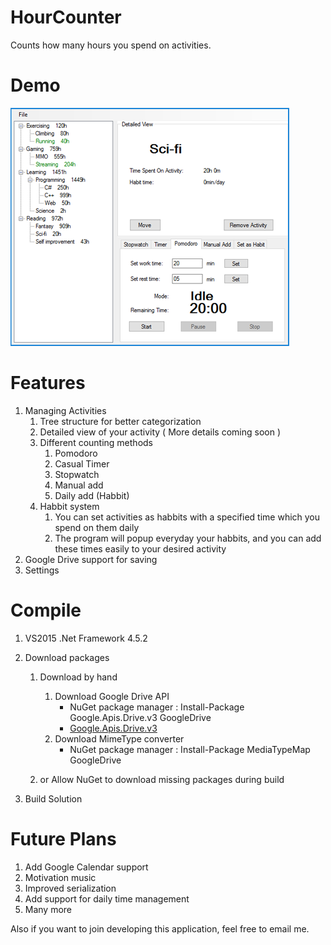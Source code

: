 # HourCounter
Counts how many hours you spend on activities.

Demo
=================================
![alt tag](screen.PNG) 

Features
=================================
1. Managing Activities
	1. Tree structure for better categorization
	2. Detailed view of your activity ( More details coming soon )
	3. Different counting methods
		1. Pomodoro
		2. Casual Timer
		3. Stopwatch
		4. Manual add
		5. Daily add (Habbit)
	4. Habbit system
		1. You can set activities as habbits with a specified time which you spend on them daily
		2. The program will popup everyday your habbits, and you can add these times easily to your desired activity
2. Google Drive support for saving
3. Settings 

Compile
=================================

1. VS2015 .Net Framework 4.5.2
2. Download packages
	1. Download by hand
		1. Download Google Drive API 
		    * NuGet package manager : Install-Package Google.Apis.Drive.v3 GoogleDrive
			* <a href="https://www.nuget.org/packages/Google.Apis.Drive.v3/">Google.Apis.Drive.v3</a>
		2. Download MimeType converter
			* NuGet package manager : Install-Package MediaTypeMap GoogleDrive
	
	2. or Allow NuGet to download missing packages during build
			
3. Build Solution

Future Plans
=================================

1. Add Google Calendar support
2. Motivation music
3. Improved serialization
4. Add support for daily time management
5. Many more

Also if you want to join developing this application, feel free to email me.

